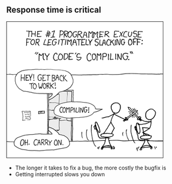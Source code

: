 Response time is critical
-------------------------

![compiling](/images/compiling.png)

<aside class="notes">

  * The longer it takes to fix a bug, the more costly the bugfix is
  * Getting interrupted slows you down

</aside>
